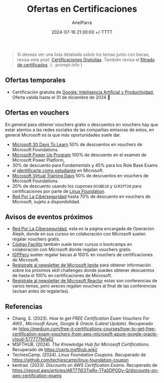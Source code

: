 ﻿---
title: Ofertas en Certificaciones
description: ofertas en vouchers de certificaciones
date: 2024-07-16 21:30:00 +/-TTTT
categories: [Desarrollo_Profesional]
author: ArielParra 
tags: [recomendaciones,egresados,estudiantes]
pin: false
mermaid: false
image:
---

> Si deseas ver una lista detallada sobre los temas junto con becas, revisa este post: [Certificaciones Gratuitas](https://cpc-gallos.github.io/blog/Certificaciones_Gratuitas/). También revisa el [filtrado de certificados](https://cpc-gallos.github.io/blog/Filtrar_Certificados/). 
{: .prompt-info }

## Ofertas temporales

- Certificación gratuita de [Google: Inteligencia Artificial y Productividad](https://www.santanderopenacademy.com/en/courses/google-artificial-intelligence-and-productivity.html), Oferta valida hasta el 31 de diciembre de 2024 [<i class="fa-brands fa-google"></i>](https://calendar.google.com/calendar/render?action=TEMPLATE&dates=20241231%2F20241231&details=La%20oferta%20gratuita%20de%20Google%3A%20Inteligencia%20Artificial%20y%20Productividad%20termina%20el%2031%20de%20diciembre%20de%202024.%0A&location=&text=Fin%20de%20la%20oferta%20de%20OCI%20Generative%20AI) 📅 [<i class="fa-brands fa-apple"></i>](webcal://cpc-gallos.github.io/assets/cal/2401231.ics)


## Ofertas en vouchers

En general para obtener vouchers gratis o descuentos en vouchers hay que estar atentos a las redes sociales de las compañías emisoras de estos, en general Microsoft es la que más oportunidades suele dar.

- [Microsoft 30 Days To Learn](https://developer.microsoft.com/offers/30-days-to-learn-it?WT.mc_id=studentamb_165290) 50% de descuentos en vouchers de Microsoft Foundations.
- [Microsoft Power Up Program](https://powerup.microsoft.com/) 100% de descuento en el examen de Microsoft Power Platform, 
- 30% de descuento para Fundamentals y 45% para los Role Base Exams al [identificarte como estudiante](https://learn.microsoft.com/en-us/credentials/certifications/student-discounts#how-to-identify-yourself-as-student-in-profile) en Microsoft.
- [Microsoft Virtual Training Days](https://www.microsoft.com/en-ca/sites/microsoft-training-days/?EventTitle=&index=0&RecordCount=12&OrderBy=Date%20(ascending)&ProductCategory=Azure_Dynamics+365_Microsoft+365_Power+Platform_Security&wt.mc_id=) 50% de descuentos en vouchers de Microsoft Foundations.
- 20% de descuento usando los cupones `DCUBE20` y `SCRIPT20` para certificaciones por parte de [Linux Foundation](https://training.linuxfoundation.org/cloud-containers/?SSAID=746540&sscid=71k8_jjr26&utm_source=shareasale&utm_medium=affiliate&utm_campaign=affiliate).
- [Red Por La Ciberseguridad](https://www.redporlaciberseguridad.org/producto/voucher-para-examen-de-certificacion-microsoft/) hasta 70% de descuento en vouchers de Microsoft, sujeto a disponibilidad.

## Avisos de eventos próximos  

- [Red Por La Ciberseguridad](https://www.facebook.com/redporlaciberseguridad?locale=es_LA), esta es la página encargada de Operación Aleph, donde en sus cursos en colaboración con Microsoft suelen regalar vouchers gratis. 
- [Código Facilito](https://www.facebook.com/codigofacilito) también suele tener cursos o bootcamps en colaboración con Microsoft donde regalan vouchers gratis.
- [IGPPeru](https://www.facebook.com/profile.php?id=100063938172864) suelen regalar becas al 100% en vouchers de certificaciones de Microsoft.
- [Regístrate al newsletter de Microsoft Ignite](https://register.igniteinfo.microsoft.com/) para obtener información sobre los próximos skill challenges donde puedes obtener descuentos de hasta el 100% en certificaciones de Microsoft.
- [Regístrate al newsletter de Microsoft Reactor](https://reactor.microsoft.com/es-es/reactor/newsletter/) estas son conferencias de varios temas, pero aveces regalan vouchers al final de las conferencias (avisan antes de regalarlas).

## Referencias
- Chang, S. (2023). *How to get FREE Certification Exam Vouchers For AWS , Microsoft Azure, Google & Oracle (Latest Update)*. Recuperado de <https://medium.com/free-it-certifications-courses/how-to-get-free-certification-exam-vouchers-from-aws-microsoft-azure-google-oracle-cloud-577777fefa62>
- MSFTHUB. (2024). *The Knowledge Hub for Microsoft Certifications*. Recuperado de <https://certs.msfthub.wiki/>
- TechiesCamp. (2024). *Linux Foundation Coupons*. Recuperado de <https://github.com/techiescamp/linux-foundation-coupon>
- kentrad. (2023). *Discounts on AWS Certification Exams*. Recuperado de <https://repost.aws/articles/ART7TtE3TwRx-TFa0DPGDv-Q/discounts-on-aws-certification-exams>